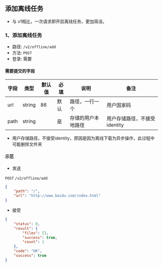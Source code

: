 ## 添加离线任务

* 与 v1相比，一次请求即开启离线任务，更加简洁。

### 1、添加离线任务

* 路径: ```/v2/offline/add```
* 方法: ```POST```
* 登录: 需要

#### 需要提交的字段

| 字段          	| 类型    	| 默认值 	| 必填 	| 说明               	| 备注                         	|
|---------------	|---------	|--------	|------	|--------------------	|------------------------------	|
| url   	| string  	| 86     	| 默认 	| 路径，一行一个               	| 用户国家码                   	|
| path         	| string  	|        	| 是   	| 存储的用户本地路径       	|   用户存储路径，不接受identity                   |

* 用户存储路径，不接受identity，原因是因为离线下载为异步操作，此过程中可能删除文件夹

#### 示范

* 发送 

```POST``` ```/v2/offline/add```

```json
{
	"path": "/",
	"url": "http://www.baidu.com/index.html"
}
```

* 接受

```json
{
    "status": 0,
    "result": {
        "files": [],
        "success": true,
        "count": 1
    },
    "code": "OK",
    "success": true
}
```